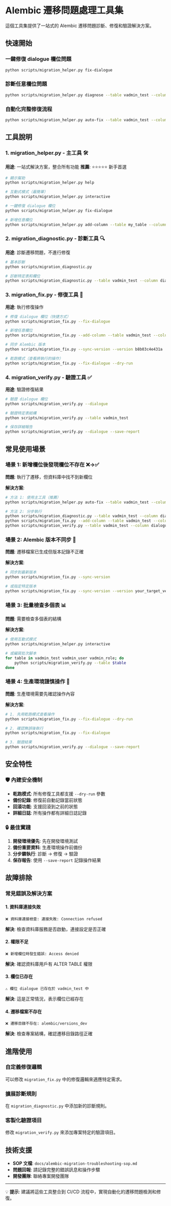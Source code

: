 # Alembic 遷移問題處理工具集

這個工具集提供了一站式的 Alembic 遷移問題診斷、修復和驗證解決方案。

## 快速開始

### 一鍵修復 dialogue 欄位問題
```bash
python scripts/migration_helper.py fix-dialogue
```

### 診斷任意欄位問題
```bash
python scripts/migration_helper.py diagnose --table vadmin_test --column dialogue
```

### 自動化完整修復流程
```bash
python scripts/migration_helper.py auto-fix --table vadmin_test --column dialogue
```

## 工具說明

### 1. migration_helper.py - 主工具 🛠️
**用途**: 一站式解決方案，整合所有功能
**推薦**: ⭐⭐⭐⭐⭐ 新手首選

```bash
# 顯示幫助
python scripts/migration_helper.py help

# 互動式模式（最簡單）
python scripts/migration_helper.py interactive

# 一鍵修復 dialogue 欄位
python scripts/migration_helper.py fix-dialogue

# 新增任意欄位
python scripts/migration_helper.py add-column --table my_table --column my_field --type "TEXT"
```

### 2. migration_diagnostic.py - 診斷工具 🔍
**用途**: 診斷遷移問題，不進行修復

```bash
# 基本診斷
python scripts/migration_diagnostic.py

# 診斷特定表和欄位
python scripts/migration_diagnostic.py --table vadmin_test --column dialogue
```

### 3. migration_fix.py - 修復工具 🔧
**用途**: 執行修復操作

```bash
# 修復 dialogue 欄位（快捷方式）
python scripts/migration_fix.py --fix-dialogue

# 新增任意欄位
python scripts/migration_fix.py --add-column --table vadmin_test --column new_field --type "VARCHAR(255)"

# 同步 Alembic 版本
python scripts/migration_fix.py --sync-version --version b8b03c4e431a

# 乾跑模式（查看將執行的操作）
python scripts/migration_fix.py --fix-dialogue --dry-run
```

### 4. migration_verify.py - 驗證工具 ✅
**用途**: 驗證修復結果

```bash
# 驗證 dialogue 欄位
python scripts/migration_verify.py --dialogue

# 驗證特定表結構
python scripts/migration_verify.py --table vadmin_test

# 保存詳細報告
python scripts/migration_verify.py --dialogue --save-report
```

## 常見使用場景

### 場景 1: 新增欄位後發現欄位不存在 ❌→✅

**問題**: 執行了遷移，但資料庫中找不到新欄位

**解決方案**:
```bash
# 方法 1: 使用主工具（推薦）
python scripts/migration_helper.py auto-fix --table vadmin_test --column dialogue

# 方法 2: 分步執行
python scripts/migration_diagnostic.py --table vadmin_test --column dialogue
python scripts/migration_fix.py --add-column --table vadmin_test --column dialogue --type "VARCHAR(500)"
python scripts/migration_verify.py --table vadmin_test --column dialogue
```

### 場景 2: Alembic 版本不同步 🔄

**問題**: 遷移檔案已生成但版本記錄不正確

**解決方案**:
```bash
# 同步到最新版本
python scripts/migration_fix.py --sync-version

# 或指定特定版本
python scripts/migration_fix.py --sync-version --version your_target_version
```

### 場景 3: 批量檢查多個表 📊

**問題**: 需要檢查多個表的結構

**解決方案**:
```bash
# 使用互動式模式
python scripts/migration_helper.py interactive

# 或編寫批次腳本
for table in vadmin_test vadmin_user vadmin_role; do
    python scripts/migration_verify.py --table $table
done
```

### 場景 4: 生產環境謹慎操作 🚨

**問題**: 生產環境需要先確認操作內容

**解決方案**:
```bash
# 1. 先用乾跑模式查看操作
python scripts/migration_fix.py --fix-dialogue --dry-run

# 2. 確認無誤後執行
python scripts/migration_fix.py --fix-dialogue

# 3. 驗證結果
python scripts/migration_verify.py --dialogue --save-report
```

## 安全特性

### 🛡️ 內建安全機制
- **乾跑模式**: 所有修復工具都支援 `--dry-run` 參數
- **備份記錄**: 修復前自動記錄當前狀態
- **回滾功能**: 支援回滾到之前的狀態
- **詳細日誌**: 所有操作都有詳細日誌記錄

### 🔒 最佳實踐
1. **開發環境優先**: 先在開發環境測試
2. **備份重要資料**: 生產環境操作前備份
3. **分步驟執行**: 診斷 → 修復 → 驗證
4. **保存報告**: 使用 `--save-report` 記錄操作結果

## 故障排除

### 常見錯誤及解決方案

#### 1. 資料庫連接失敗
```
❌ 資料庫連接檢查: 連接失敗: Connection refused
```
**解決**: 檢查資料庫服務是否啟動，連接設定是否正確

#### 2. 權限不足
```
❌ 新增欄位時發生錯誤: Access denied
```
**解決**: 確認資料庫用戶有 ALTER TABLE 權限

#### 3. 欄位已存在
```
⚠️ 欄位 dialogue 已存在於 vadmin_test 中
```
**解決**: 這是正常情況，表示欄位已經存在

#### 4. 遷移檔案不存在
```
❌ 遷移目錄不存在: alembic/versions_dev
```
**解決**: 檢查專案結構，確認遷移目錄路徑正確

## 進階使用

### 自定義修復邏輯
可以修改 `migration_fix.py` 中的修復邏輯來適應特定需求。

### 擴展診斷規則
在 `migration_diagnostic.py` 中添加新的診斷規則。

### 客製化驗證項目
修改 `migration_verify.py` 來添加專案特定的驗證項目。

## 技術支援

- **SOP 文檔**: `docs/alembic-migration-troubleshooting-sop.md`
- **問題回報**: 請記錄完整的錯誤訊息和操作步驟
- **開發團隊**: 聯絡專案開發團隊

---

💡 **提示**: 建議將這些工具整合到 CI/CD 流程中，實現自動化的遷移問題檢測和修復。